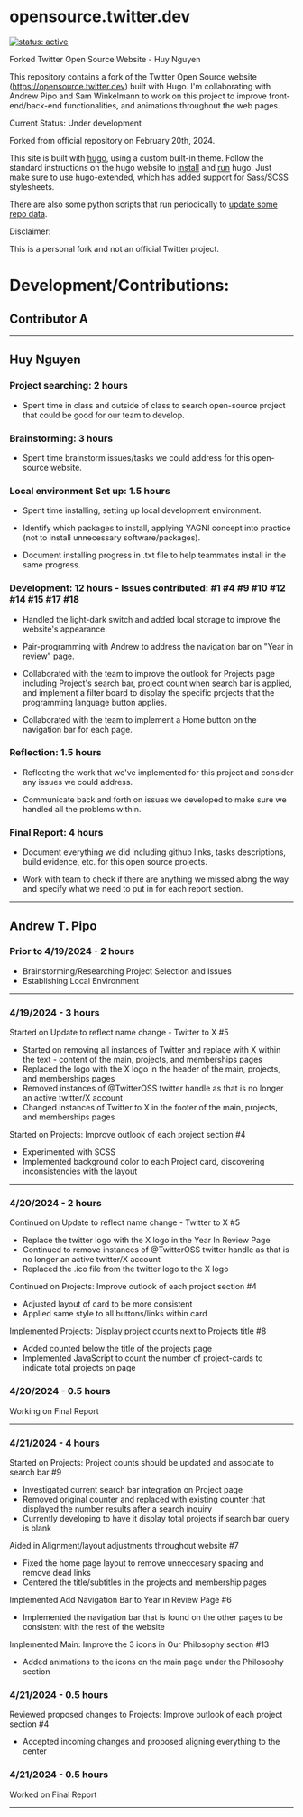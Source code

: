 # opensource.twitter.dev

[![status: active](https://opensource.twitter.dev/status/active.svg)](https://opensource.twitter.dev/status/#active)

Forked Twitter Open Source Website - Huy Nguyen

This repository contains a fork of the Twitter Open Source website (https://opensource.twitter.dev) built with Hugo. I'm collaborating with Andrew Pipo and Sam Winkelmann to work on this project to improve front-end/back-end functionalities, and animations throughout the web pages.

Current Status: Under development

Forked from official repository on February 20th, 2024.

This site is built with [hugo], using a custom built-in theme.  Follow the
standard instructions on the hugo website to [install] and [run] hugo.  Just
make sure to use hugo-extended, which has added support for Sass/SCSS
stylesheets.

There are also some python scripts that run periodically to [update some repo
data].

[hugo]: https://gohugo.io/
[install]: https://gohugo.io/getting-started/installing/
[run]: https://gohugo.io/getting-started/usage/
[update some repo data]: ./.github/workflows/update-data.yml

Disclaimer:

This is a personal fork and not an official Twitter project.


# Development/Contributions:
## Contributor A
---
## Huy Nguyen
### Project searching: 2 hours

- Spent time in class and outside of class to search open-source project that could be good for our team to develop.

### Brainstorming: 3 hours

- Spent time brainstorm issues/tasks we could address for this open-source website.

### Local environment Set up: 1.5 hours

- Spent time installing, setting up local development environment.

- Identify which packages to install, applying YAGNI concept into practice (not to install unnecessary software/packages).

- Document installing progress in .txt file to help teammates install in the same progress.

### Development: 12 hours - Issues contributed: #1 #4 #9 #10 #12 #14 #15 #17 #18

- Handled the light-dark switch and added local storage to improve the website's appearance.

- Pair-programming with Andrew to address the navigation bar on "Year in review" page.

- Collaborated with the team to improve the outlook for Projects page including Project's search bar, project count when search bar is applied, and implement a filter board to display the specific projects that the programming language button applies.

- Collaborated with the team to implement a Home button on the navigation bar for each page.

### Reflection: 1.5 hours

- Reflecting the work that we've implemented for this project and consider any issues we could address.

- Communicate back and forth on issues we developed to make sure we handled all the problems within.

### Final Report: 4 hours

- Document everything we did including github links, tasks descriptions, build evidence, etc. for this open source projects.

- Work with team to check if there are anything we missed along the way and specify what we need to put in for each report section.

---
## Andrew T. Pipo
### Prior to 4/19/2024 - 2 hours
- Brainstorming/Researching Project Selection and Issues
- Establishing Local Environment

---

### 4/19/2024 - 3 hours

Started on Update to reflect name change - Twitter to X #5

- Started on removing all instances of Twitter and replace with X within the text - content of the main, projects, and memberships pages
- Replaced the logo with the X logo in the header of the main, projects, and memberships pages
- Removed instances of @TwitterOSS twitter handle as that is no longer an active twitter/X account
- Changed instances of Twitter to X in the footer of the main, projects, and memberships pages

Started on Projects: Improve outlook of each project section #4

- Experimented with SCSS
- Implemented background color to each Project card, discovering inconsistencies with the layout

---

### 4/20/2024 - 2 hours
Continued on Update to reflect name change - Twitter to X #5

- Replace the twitter logo with the X logo in the Year In Review Page
- Continued to remove instances of @TwitterOSS twitter handle as that is no longer an active twitter/X account
- Replaced the .ico file from the twitter logo to the X logo

Continued on Projects: Improve outlook of each project section #4

- Adjusted layout of card to be more consistent
- Applied same style to all buttons/links within card

Implemented Projects: Display project counts next to Projects title #8

- Added counted below the title of the projects page
- Implemented JavaScript to count the number of project-cards to indicate total projects on page

### 4/20/2024 - 0.5 hours
Working on Final Report

---

### 4/21/2024 - 4 hours
Started on Projects: Project counts should be updated and associate to search bar #9

- Investigated current search bar integration on Project page
- Removed original counter and replaced with existing counter that displayed the number results after a search inquiry
- Currently developing to have it display total projects if search bar query is blank

Aided in Alignment/layout adjustments throughout website #7
- Fixed the home page layout to remove unneccesary spacing and remove dead links
- Centered the title/subtitles in the projects and membership pages

Implemented Add Navigation Bar to Year in Review Page #6
- Implemented the navigation bar that is found on the other pages to be consistent with the rest of the website

Implemented Main: Improve the 3 icons in Our Philosophy section #13
- Added animations to the icons on the main page under the Philosophy section


### 4/21/2024 - 0.5 hours
Reviewed proposed changes to Projects: Improve outlook of each project section #4
- Accepted incoming changes and proposed aligning everything to the center

### 4/21/2024 - 0.5 hours
Worked on Final Report

---